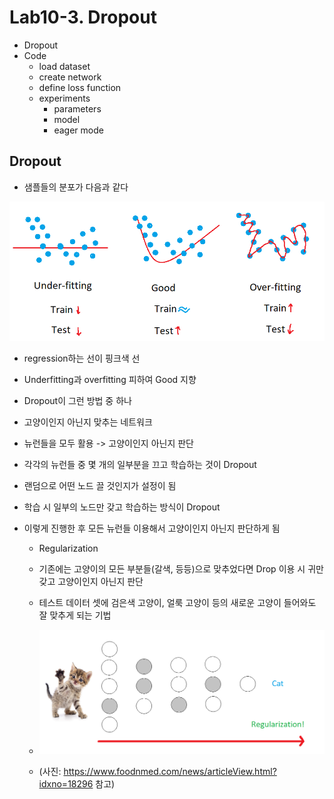 # Lab10-3. Dropout

- Dropout
- Code
  - load dataset
  - create network
  - define loss function
  - experiments
    - parameters
    - model
    - eager mode

## Dropout

- 샘플들의 분포가 다음과 같다 

![](pic/dropout1.png)

- regression하는 선이 핑크색 선
- Underfitting과 overfitting 피하여 Good 지향
- Dropout이 그런 방법 중 하나



- 고양이인지 아닌지 맞추는 네트워크

- 뉴런들을 모두 활용 -> 고양이인지 아닌지 판단

- 각각의 뉴런들 중 몇 개의 일부분을 끄고 학습하는 것이 Dropout

- 랜덤으로 어떤 노드 끌 것인지가 설정이 됨

- 학습 시 일부의 노드만 갖고 학습하는 방식이 Dropout

- 이렇게 진행한 후 모든 뉴런들 이용해서 고양이인지 아닌지 판단하게 됨

  - Regularization
  - 기존에는 고양이의 모든 부분들(갈색, 등등)으로 맞추었다면 Drop 이용 시 귀만 갖고 고양이인지 아닌지 판단
  - 테스트 데이터 셋에 검은색 고양이, 얼룩 고양이 등의 새로운 고양이 들어와도 잘 맞추게 되는 기법
  - ![](pic/cat_2.png)

  - (사진: https://www.foodnmed.com/news/articleView.html?idxno=18296 참고)
